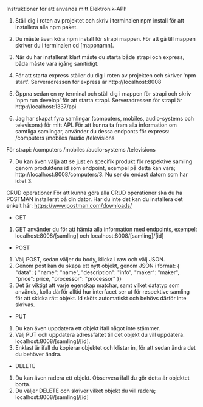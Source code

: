 Instruktioner för att använda mitt Elektronik-API:

1. Ställ dig i roten av projektet och skriv i terminalen npm install för att installera alla npm paket.
2. Du måste även köra npm install för strapi mappen. För att gå till mappen skriver du i terminalen cd [mappnamn].
3. När du har installerat klart måste du starta både strapi och express, båda måste vara igång samtidigt.
4. För att starta express ställer du dig i roten av projekten och skriver 'npm start'. Serveradressen för express är http://localhost:8008
5. Öppna sedan en ny terminal och ställ dig i mappen för strapi och skriv 'npm run develop' för att starta strapi. Serveradressen för strapi är http://localhost:1337/api

6. Jag har skapat fyra samlingar (computers, mobiles, audio-systems och televisons) för mitt API. För att kunna ta fram alla information om samtliga samlingar, använder du dessa endponts för express:
   /computers
   /mobiles
   /audio
   /televisions

För strapi:
/computers
/mobiles
/audio-systems
/televisions

7. Du kan även välja att se just en specifik produkt för respektive samling genom produktens id som endpoint, exempel på detta kan vara; http://localhost:8008/computers/3. Nu ser du endast datorn som har id:et 3.

CRUD operationer
För att kunna göra alla CRUD operationer ska du ha POSTMAN installerat på din dator. Har du inte det kan du installera det enkelt här: https://www.postman.com/downloads/

- GET

1. GET använder du för att hämta alla information med endpoints, exempel: localhost:8008/[samling] och localhost:8008/[samling]/[id]

- POST

1. Välj POST, sedan väljer du body, klicka i raw och välj JSON.
2. Genom post kan du skapa ett nytt objekt, genom JSON i format: { "data": { "name": "name", "description": "info", "maker": "maker", "price": price, "processor": "processor" }}
3. Det är viktigt att varje egenskap matchar, samt vilket datatyp som används, kolla därför alltid hur interfacet ser ut för respektive samling för att skicka rätt objekt. Id sköts automatiskt och behövs därför inte skrivas.

- PUT

1. Du kan även uppdatera ett objekt ifall något inte stämmer.
2. Välj PUT och uppdatera adressfältet till det objekt du vill uppdatera. localhost:8008/[samling]/[id].
3. Enklast är ifall du kopierar objektet och klistar in, för att sedan ändra det du behöver ändra.

- DELETE

1. Du kan även radera ett objekt. Observera ifall du gör detta är objektet borta.
2. Du väljer DELETE och skriver vilket objekt du vill radera; localhost:8008/[samling]/[id]
